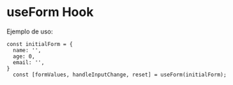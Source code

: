 # useForm Hook

Ejemplo de uso:
```
const initialForm = {
  name: '',
  age: 0,
  email: '',
}
  const [formValues, handleInputChange, reset] = useForm(initialForm);
```